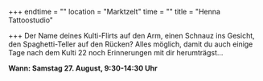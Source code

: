 +++
endtime = ""
location = "Marktzelt"
time = ""
title = "Henna Tattoostudio"

+++
Der Name deines Kulti-Flirts auf den Arm, einen Schnauz ins Gesicht, den Spaghetti-Teller auf den Rücken? Alles möglich, damit du auch einige Tage nach dem Kulti 22 noch Erinnerungen mit dir herumträgst...

**Wann: Samstag 27. August, 9:30-14:30 Uhr**